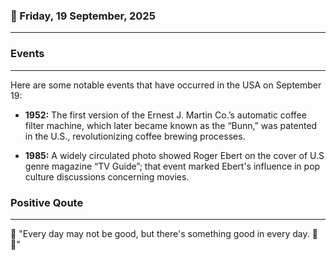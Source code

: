 ### 📅 Friday, 19 September, 2025
------
### Events
------
Here are some notable events that have occurred in the USA on September 19:

- **1952:** The first version of the Ernest J. Martin Co.’s automatic coffee filter machine, which later became known as the “Bunn,” was patented in the U.S., revolutionizing coffee brewing processes.

- **1985:** A widely circulated photo showed Roger Ebert on the cover of U.S genre magazine “TV Guide”; that event marked Ebert's influence in pop culture discussions concerning movies.


### Positive Qoute
------
🌟 "Every day may not be good, but there's something good in every day. 🌈✨"
